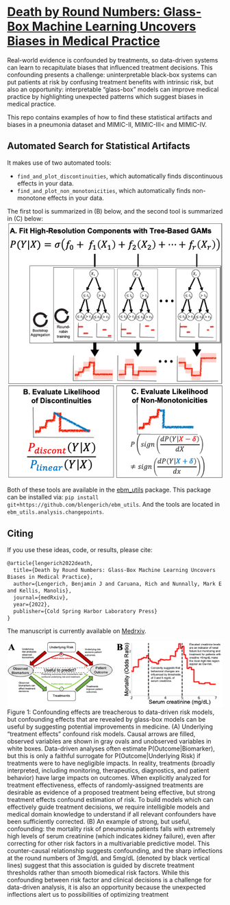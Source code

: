 # [Death by Round Numbers: Glass-Box Machine Learning Uncovers Biases in Medical Practice](https://www.medrxiv.org/content/10.1101/2022.04.30.22274520v2)

Real-world evidence is confounded by treatments, so data-driven systems can learn to recapitulate biases that influenced treatment decisions. This confounding presents a challenge: uninterpretable black-box systems can put patients at risk by confusing treatment benefits with intrinsic risk, but also an opportunity: interpretable “glass-box” models can improve medical practice by highlighting unexpected patterns which suggest biases in medical practice.

This repo contains examples of how to find these statistical artifacts and biases in a pneumonia dataset and MIMIC-II, MIMIC-III< and MIMIC-IV.

## Automated Search for Statistical Artifacts

It makes use of two automated tools:
- `find_and_plot_discontinuities`, which automatically finds discontinuous effects in your data.
- `find_and_plot_non_monotonicities`, which automatically finds non-monotone effects in your data.

The first tool is summarized in (B) below, and the second tool is summarized in (C) below:
![Preview](images/model_and_tests.png)

Both of these tools are available in the [ebm_utils](https://github.com/blengerich/ebm_utils) package. This package can be installed via:
`pip install git+https://github.com/blengerich/ebm_utils`. And the tools are located in `ebm_utils.analysis.changepoints`.



## Citing

If you use these ideas, code, or results, please cite:
```
@article{lengerich2022death,
  title={Death by Round Numbers: Glass-Box Machine Learning Uncovers Biases in Medical Practice},
  author={Lengerich, Benjamin J and Caruana, Rich and Nunnally, Mark E and Kellis, Manolis},
  journal={medRxiv},
  year={2022},
  publisher={Cold Spring Harbor Laboratory Press}
}
```
The manuscript is currently available on [Medrxiv](https://www.medrxiv.org/content/10.1101/2022.04.30.22274520v2). 

![Preview](images/Figure1.png)
Figure 1: Confounding effects are treacherous to data-driven risk models, but confounding effects that are revealed by
glass-box models can be useful by suggesting potential improvements in medicine. (A) Underlying “treatment effects”
confound risk models. Causal arrows are filled, observed variables are shown in gray ovals and unobserved variables
in white boxes. Data-driven analyses often estimate P(Outcome|Biomarker), but this is only a faithful surrogate
for P(Outcome|Underlying Risk) if treatments were to have negligible impacts. In reality, treatments (broadly interpreted, including monitoring, therapeutics, diagnostics, and patient behavior) have large impacts on outcomes. When
explicitly analyzed for treatment effectiveness, effects of randomly-assigned treatments are desirable as evidence of a
proposed treatment being effective, but strong treatment effects confound estimation of risk. To build models which
can effectively guide treatment decisions, we require intelligible models and medical domain knowledge to understand
if all relevant confounders have been sufficiently corrected. (B) An example of strong, but useful, confounding: the
mortality risk of pneumonia patients falls with extremely high levels of serum creatinine (which indicates kidney failure), even after correcting for other risk factors in a multivariable predictive model. This counter-causal relationship
suggests confounding, and the sharp inflections at the round numbers of 3mg/dL and 5mg/dL (denoted by black vertical lines) suggest that this association is guided by discrete treatment thresholds rather than smooth biomedical risk
factors. While this confounding between risk factor and clinical decisions is a challenge for data-driven analysis, it is
also an opportunity because the unexpected inflections alert us to possibilities of optimizing treatment

